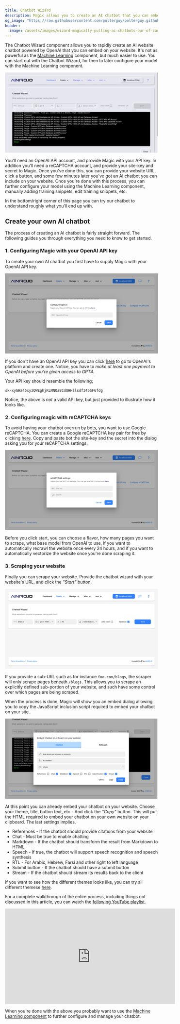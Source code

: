 ```yaml
---
title: Chatbot Wizard
description: Magic allows you to create an AI chatbot that you can embed into your website in some few minutes. Point Magic to your website, automatically scrape your site, and you're done.
og_image: "https://raw.githubusercontent.com/polterguy/polterguy.github.io/master/images/custom-chatgpt-chatbot.jpg"
header:
  image: /assets/images/wizard-magically-pulling-ai-chatbots-our-of-cauldron.webp
---
```


The Chatbot Wizard component allows you to rapidly create an AI website chatbot powered by OpenAI that you can embed on
your website. It's not as powerful as the [Machine Learning](/dashboard/machine-learning/) component, but much easier to use.
You can start out with the Chatbot Wizard, for then to later configure your model with the Machine Learning component.

![Scraping your website for custom AI chatbot data](https://raw.githubusercontent.com/polterguy/polterguy.github.io/master/images/custom-chatgpt-chatbot.jpg)

You'll need an OpenAI API account, and provide Magic with your API key. In addition you'll need a reCAPTCHA account,
and provide your site-key and secret to Magic. Once you've done this, you can provide your website URL,
click a button, and some few minutes later you've got an AI chatbot you can include on your website.
Once you're done with this process, you can further configure your model using the Machine Learning component,
manually adding training snippets, edit training snippets, etc.

In the bottom/right corner of this page you can try our chatbot to understand roughly what you'll end up with.

## Create your own AI chatbot

The process of creating an AI chatbot is fairly straight forward. The following guides you through everything you need to know to get started.

### 1. Configuring Magic with your OpenAI API key

To create your own AI chatbot you first have to supply Magic with your OpenAI API key.

![Providing Magic with your OpenAI API key](/assets/images/chatbot-wizard-configure-openai.jpeg)

If you don't have an OpenAI API key you can click [here](https://platform.openai.com/api-keys) to go to OpenAI's platform and create one. Notice, you have to _make at least one payment to OpenAI before you're given access to GPT4_.

Your API key should resemble the following;

```
sk-xyGHa45xyzQWEghjKLMNOaBCdQHHllsdf345SFGfdg
```

Notice, the above is _not_ a valid API key, but just provided to illustrate how it looks like.

### 2. Configuring magic with reCAPTCHA keys

To avoid having your chatbot overrun by bots, you want to use Google reCAPTCHA. You can create a Google reCAPTCHA key pair for free by clicking [here](https://www.google.com/recaptcha). Copy and paste bot the site-key and the secret into the dialog asking you for your reCAPTCHA settings.

![Providing Magic with your reCAPTCHA keys](/assets/images/chatbot-wizard-configure-recaptcha.jpeg)

Before you click start, you can choose a flavor, how many pages you want to scrape, what base model from OpenAI to use, if you want to automatically recrawl the website once every 24 hours, and if you want to automatically vectorize the website once you're done scraping it.

### 3. Scraping your website

Finally you can scrape your website. Provide the chatbot wizard with your website's URL, and click the _"Start"_ button.

![Scraping your website to create an AI chatbot](/assets/images/chatbot-wizard-scrape-website.jpeg)

If you provide a sub-URL such as for instance `foo.com/blogs`, the scraper will only scrape pages beneath `/blogs`.
This allows you to scrape an explicitly defined sub-portion of your website, and such have some control over
which pages are being scraped.

When the process is done, Magic will show you an embed dialog allowing you to
copy the JavaScript inclusion script required to embed your chatbot on your site.

![Chatbot Wizard is done with scraping a website](/assets/images/chatbot-wizard-after-scraping.jpeg)

At this point you can already embed your chatbot on your website. Choose your theme, title, button text, etc - And click the _"Copy"_ button. This will put the HTML required to embed your chatbot on your own website on your clipboard. The last settings implies.

* References - If the chatbot should provide citations from your website
* Chat - Must be true to enable chatting
* Markdown - If the chatbot should transform the result from Markdown to HTML
* Speech - If true, the chatbot will support speech recognition and speech synthesis
* RTL - For Arabic, Hebrew, Farsi and other right to left language
* Submit button - If the chatbot should have a submit button
* Stream - If the chatbot should stream its results back to the client

If you want to see how the different themes looks like, you can try all different themese [here](https://ainiro.io/blog/try-our-chatbot-themes).

For a complete walkthrough of the entire process, including things not discussed in this article, you can watch the [following YouTube playlist](https://www.youtube.com/watch?v=VdF8F6tvgqQ&list=PL_iESc2yi8IUCwO1TDft2oAfrUvJHuzU9).

<iframe style="margin-left: auto; margin-right: auto; width: 560px; max-with: 100%; display: block;" width="560" height="315" src="https://www.youtube.com/embed/videoseries?list=PL_iESc2yi8IUCwO1TDft2oAfrUvJHuzU9" frameborder="0" allow="autoplay; encrypted-media" allowfullscreen></iframe>

When you're done with the above you probably want to use the [Machine Learning component](/dashboard/machine-learning/) to further configure and manage your chatbot.
